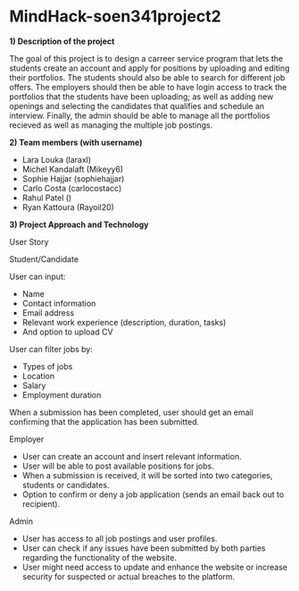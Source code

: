 # MindHack-soen341project2

**1) Description of the project**

The goal of this project is to design a carreer service program that lets the students create an account and apply for positions by uploading and editing their portfolios. The students should also be able to search for different job offers. The employers should then be able to have login access to track the portfolios that the students have been uploading; as well as adding new openings and selecting the candidates that qualifies and schedule an interview. Finally, the admin should be able to manage all the portfolios recieved as well as managing the multiple job postings. 



**2) Team members (with username)**

- Lara Louka       (laraxl)
- Michel Kandalaft (Mikeyy6)
- Sophie Hajjar    (sophiehajjar)
- Carlo Costa      (carlocostacc)
- Rahul Patel      ()
- Ryan Kattoura    (Rayoil20)


**3) Project Approach and Technology**

User Story

Student/Candidate
 
User can input: 
- Name
-	Contact information
-	Email address
-	Relevant work experience (description, duration, tasks)
- And option to upload CV 

User can filter jobs by: 
- Types of jobs
-	Location
-	Salary
-	Employment duration

When a submission has been completed, user should get an email confirming that the application has been submitted.

Employer

-	User can create an account and insert relevant information.
-	User will be able to post available positions for jobs. 
-	When a submission is received, it will be sorted into two categories, students or candidates.
-	Option to confirm or deny a job application (sends an email back out to recipient).
 
Admin

-	User has access to all job postings and user profiles.
-	User can check if any issues have been submitted by both parties regarding the functionality of the website.
-	User might need access to update and enhance the website or increase security for suspected or actual breaches to the platform.


